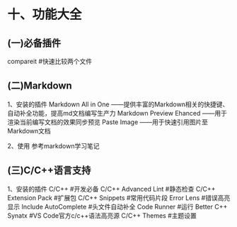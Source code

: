 # 十、功能大全
## (一)必备插件
compareit               #快速比较两个文件
## (二)Markdown
1、安装的插件
Markdown All in One         ——提供丰富的Markdown相关的快捷键、自动补全功能，提高md文档编写生产力
Markdown Preview Ehanced    ——用于渲染当前编写文档的效果同步预览
Paste Image                 ——用于快速引用图片至Markdown文档

2、使用
参考markdown学习笔记

## (三)C/C++语言支持
1、安装的插件
C/C++                   #开发必备
C/C++ Advanced Lint     #静态检查
C/C++ Extension Pack    #扩展包
C/C++ Snippets          #常用代码片段
Error Lens              #错误高亮显示
Include AutoComplete    #头文件自动补全
Code Runner             #运行
Better C++ Synatx       #VS Code官方c/c++语法高亮源
C/C++ Themes            #主题设置

